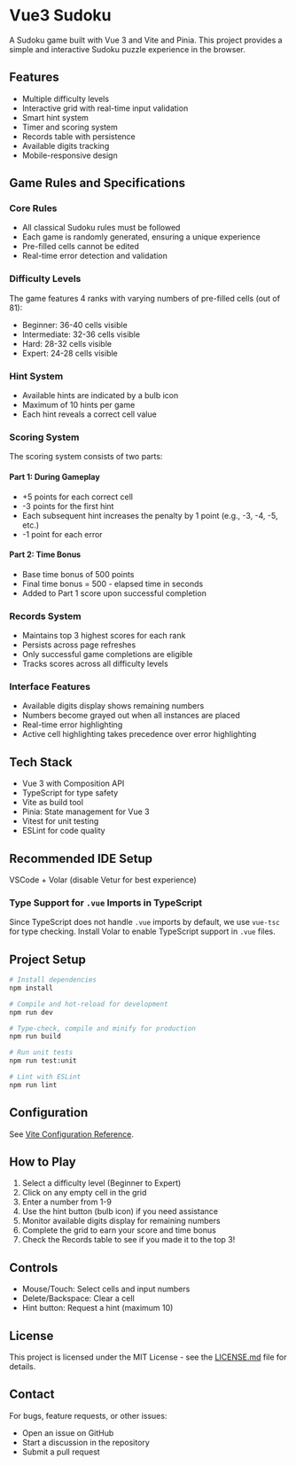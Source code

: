 # Vue3 Sudoku

A Sudoku game built with Vue 3 and Vite and Pinia. This project provides a simple and interactive Sudoku puzzle experience in the browser.

## Features

- Multiple difficulty levels
- Interactive grid with real-time input validation
- Smart hint system
- Timer and scoring system
- Records table with persistence
- Available digits tracking
- Mobile-responsive design

## Game Rules and Specifications

### Core Rules

- All classical Sudoku rules must be followed
- Each game is randomly generated, ensuring a unique experience
- Pre-filled cells cannot be edited
- Real-time error detection and validation

### Difficulty Levels

The game features 4 ranks with varying numbers of pre-filled cells (out of 81):

- Beginner: 36-40 cells visible
- Intermediate: 32-36 cells visible
- Hard: 28-32 cells visible
- Expert: 24-28 cells visible

### Hint System

- Available hints are indicated by a bulb icon
- Maximum of 10 hints per game
- Each hint reveals a correct cell value

### Scoring System

The scoring system consists of two parts:

#### Part 1: During Gameplay

- +5 points for each correct cell
- -3 points for the first hint
- Each subsequent hint increases the penalty by 1 point
  (e.g., -3, -4, -5, etc.)
- -1 point for each error

#### Part 2: Time Bonus

- Base time bonus of 500 points
- Final time bonus = 500 - elapsed time in seconds
- Added to Part 1 score upon successful completion

### Records System

- Maintains top 3 highest scores for each rank
- Persists across page refreshes
- Only successful game completions are eligible
- Tracks scores across all difficulty levels

### Interface Features

- Available digits display shows remaining numbers
- Numbers become grayed out when all instances are placed
- Real-time error highlighting
- Active cell highlighting takes precedence over error highlighting

## Tech Stack

- Vue 3 with Composition API
- TypeScript for type safety
- Vite as build tool
- Pinia: State management for Vue 3
- Vitest for unit testing
- ESLint for code quality

## Recommended IDE Setup

VSCode + Volar (disable Vetur for best experience)

### Type Support for `.vue` Imports in TypeScript

Since TypeScript does not handle `.vue` imports by default, we use `vue-tsc` for type checking. Install Volar to enable TypeScript support in `.vue` files.

## Project Setup

```bash
# Install dependencies
npm install

# Compile and hot-reload for development
npm run dev

# Type-check, compile and minify for production
npm run build

# Run unit tests
npm run test:unit

# Lint with ESLint
npm run lint
```

## Configuration

See [Vite Configuration Reference](https://vitejs.dev/config/).

## How to Play

1. Select a difficulty level (Beginner to Expert)
2. Click on any empty cell in the grid
3. Enter a number from 1-9
4. Use the hint button (bulb icon) if you need assistance
5. Monitor available digits display for remaining numbers
6. Complete the grid to earn your score and time bonus
7. Check the Records table to see if you made it to the top 3!

## Controls

- Mouse/Touch: Select cells and input numbers
- Delete/Backspace: Clear a cell
- Hint button: Request a hint (maximum 10)

## License

This project is licensed under the MIT License - see the [LICENSE.md](LICENSE.md) file for details.

## Contact

For bugs, feature requests, or other issues:

- Open an issue on GitHub
- Start a discussion in the repository
- Submit a pull request
